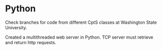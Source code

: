 # Python

Check branches for code from different CptS classes at Washington State University.

Created a multithreaded web server in Python. TCP server must retrieve and return http requests. 
